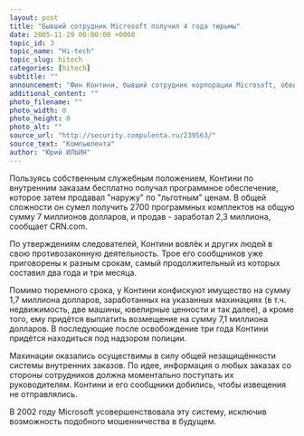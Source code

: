 ```yaml
---
layout: post
title: "Бывший сотрудник Microsoft получил 4 года тюрьмы"
date: 2005-11-29 00:00:00 +0000
topic_id: 3
topic_name: "Hi-tech"
topic_slug: hitech
categories: [hitech]
subtitle: ""
announcement: "Фин Контини, бывший сотрудник корпорации Microsoft, обвинённый в мошенничестве, был признан виновным и приговорён к четырем годам тюремного заключения за спекуляцию."
additional_content: ""
photo_filename: ""
photo_width: 0
photo_height: 0
photo_alt: ""
source_url: "http://security.compulenta.ru/239563/"
source_text: "Компьюлента"
author: "Юрий ИЛЬИН"
---
```

Пользуясь собственным служебным положением, Контини по внутренним заказам бесплатно получал программное обеспечение, которое затем продавал "наружу" по "льготным" ценам. В общей сложности он сумел получить 2700 программных комплектов на общую сумму 7 миллионов долларов, и продав - заработал 2,3 миллиона, сообщает CRN.com.

По утверждениям следователей, Контини вовлёк и других людей в свою противозаконную деятельность. Трое его сообщников уже приговорены к разным срокам, самый продолжительный из которых составил два года и три месяца.

Помимо тюремного срока, у Контини конфискуют имущество на сумму 1,7 миллиона долларов, заработанных на указанных махинациях (в т.ч. недвижимость, две машины, ювелирные ценности и так далее), а кроме того, ему придётся выплатить возмещение на сумму 7,1 миллиона долларов. В последующие после освобождение три года Контини придётся находиться под надзором полиции.

Махинации оказались осуществимы в силу общей незащищённости системы внутренних заказов. По идее, информация о любых заказах со стороны сотрудников должна моментально поступать их руководителям. Контини и его сообщники добились, чтобы извещения не отправлялись.

В 2002 году Microsoft усовершенствовала эту систему, исключив возможность подобного мошенничества в будущем.
